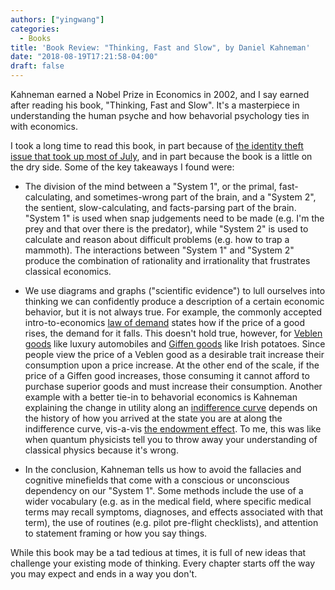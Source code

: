 ```yaml
---
authors: ["yingwang"]
categories:
  - Books
title: 'Book Review: "Thinking, Fast and Slow", by Daniel Kahneman'
date: "2018-08-19T17:21:58-04:00"
draft: false
---
```


Kahneman earned a Nobel Prize in Economics in 2002, and I say earned after
reading his book, "Thinking, Fast and Slow". It's a masterpiece in understanding
the human psyche and how behavorial psychology ties in with economics.

I took a long time to read this book, in part because of [the identity theft
issue that took up most of
July](/posts/2018/07/28/my_experience_with_identity_theft), and in part because
the book is a little on the dry side. Some of the key takeaways I found were:

- The division of the mind between a "System 1", or the primal,
  fast-calculating, and sometimes-wrong part of the brain, and a "System 2", the
  sentient, slow-calculating, and facts-parsing part of the brain. "System 1" is
  used when snap judgements need to be made (e.g. I'm the prey and that over
  there is the predator), while "System 2" is used to calculate and reason about
  difficult problems (e.g. how to trap a mammoth). The interactions between
  "System 1" and "System 2" produce the combination of rationality and
  irrationality that frustrates classical economics.

- We use diagrams and graphs ("scientific evidence") to lull ourselves into
  thinking we can confidently produce a description of a certain economic
  behavior, but it is not always true. For example, the commonly accepted
  intro-to-economics [law of
  demand](https://en.wikipedia.org/wiki/Law_of_demand) states how if the price
  of a good rises, the demand for it falls. This doesn't hold true, however, for
  [Veblen goods](https://en.wikipedia.org/wiki/Veblen_good) like luxury
  automobiles and [Giffen goods](https://en.wikipedia.org/wiki/Giffen_good) like
  Irish potatoes. Since people view the price of a Veblen good as a desirable
  trait increase their consumption upon a price increase. At the other end of
  the scale, if the price of a Giffen good increases, those consuming it cannot
  afford to purchase superior goods and must increase their consumption. Another
  example with a better tie-in to behavorial economics is Kahneman explaining
  the change in utility along an [indifference
  curve](https://en.wikipedia.org/wiki/Indifference_curve) depends on the
  history of how you arrived at the state you are at along the indifference
  curve, vis-a-vis [the endowment
  effect](https://en.wikipedia.org/wiki/Endowment_effect). To me, this was like
  when quantum physicists tell you to throw away your understanding of classical
  physics because it's wrong.

- In the conclusion, Kahneman tells us how to avoid the fallacies and cognitive
  minefields that come with a conscious or unconscious dependency on our "System
  1". Some methods include the use of a wider vocabulary (e.g. as in the medical
  field, where specific medical terms may recall symptoms, diagnoses, and
  effects associated with that term), the use of routines (e.g. pilot pre-flight
  checklists), and attention to statement framing or how you say things.

While this book may be a tad tedious at times, it is full of new ideas that
challenge your existing mode of thinking. Every chapter starts off the way you
may expect and ends in a way you don't.
